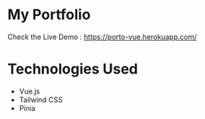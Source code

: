 # My Portfolio
Check the Live Demo : https://porto-vue.herokuapp.com/

# Technologies Used
- Vue.js
- Tailwind CSS
- Pinia
